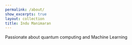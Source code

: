 ```yaml
---
permalink: /about/
show_excerpts: true
layout: collection
title: Indu Manimaran
---
```

Passionate about quantum computing and Machine Learning
